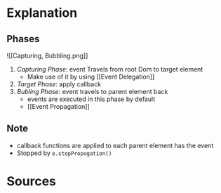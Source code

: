 # Explanation

## Phases

![[Capturing, Bubbling.png]]

1. _Capturing Phase_: event Travels from root Dom to target element
    - Make use of it by using [[Event Delegation]]
2. _Target Phase_: apply callback
3. _Bubling Phase_: event travels to parent element back
    - events are executed in this phase by default
    - [[Event Propagation]]

## Note

- callback functions are applied to each parent element has the event
- Stopped by `e.stopPropogation()`

# Sources
